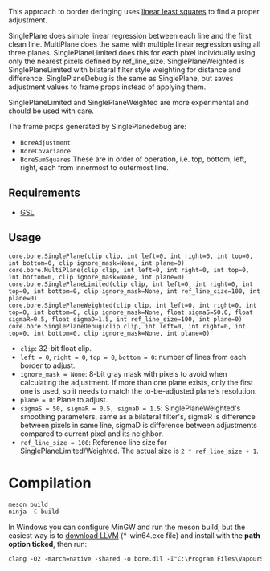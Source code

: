 This approach to border deringing uses [linear least squares](https://www.gnu.org/software/gsl/doc/html/lls.html) to find a proper adjustment. 

SinglePlane does simple linear regression between each line and the first clean line. MultiPlane does the same with multiple linear regression using all three planes. SinglePlaneLimited does this for each pixel individually using only the nearest pixels defined by ref_line_size. SinglePlaneWeighted is SinglePlaneLimited with bilateral filter style weighting for distance and difference. SinglePlaneDebug is the same as SinglePlane, but saves adjustment values to frame props instead of applying them.

SinglePlaneLimited and SinglePlaneWeighted are more experimental and should be used with care.

The frame props generated by SinglePlanedebug are:
* `BoreAdjustment`
* `BoreCovariance`
* `BoreSumSquares`
These are in order of operation, i.e. top, bottom, left, right, each from innermost to outermost line.

## Requirements
* [GSL](https://www.gnu.org/software/gsl/)

## Usage

```
core.bore.SinglePlane(clip clip, int left=0, int right=0, int top=0, int bottom=0, clip ignore_mask=None, int plane=0)
core.bore.MultiPlane(clip clip, int left=0, int right=0, int top=0, int bottom=0, clip ignore_mask=None, int plane=0)
core.bore.SinglePlaneLimited(clip clip, int left=0, int right=0, int top=0, int bottom=0, clip ignore_mask=None, int ref_line_size=100, int plane=0)
core.bore.SinglePlaneWeighted(clip clip, int left=0, int right=0, int top=0, int bottom=0, clip ignore_mask=None, float sigmaS=50.0, float sigmaR=0.5, float sigmaD=1.5, int ref_line_size=100, int plane=0)
core.bore.SinglePlaneDebug(clip clip, int left=0, int right=0, int top=0, int bottom=0, clip ignore_mask=None, int plane=0)
```

* `clip`: 32-bit float clip.
* `left = 0`, `right = 0`, `top = 0`, `bottom = 0`: number of lines from each border to adjust.
* `ignore_mask = None`: 8-bit gray mask with pixels to avoid when calculating the adjustment. If more than one plane exists, only the first one is used, so it needs to match the to-be-adjusted plane's resolution.
* `plane = 0`: Plane to adjust.
* `sigmaS = 50, sigmaR = 0.5, sigmaD = 1.5`: SinglePlaneWeighted's smoothing parameters, same as a bilateral filter's, sigmaR is difference between pixels in same line, sigmaD is difference between adjustments compared to current pixel and its neighbor.
* `ref_line_size = 100`: Reference line size for SinglePlaneLimited/Weighted. The actual size is `2 * ref_line_size + 1`.

# Compilation

```sh 
meson build
ninja -C build 
```

In Windows you can configure MinGW and run the meson build, but the easiest way is to [download LLVM](https://github.com/llvm/llvm-project/releases) (*-win64.exe file) and install with the **path option ticked**, then run:

```ps
clang -O2 -march=native -shared -o bore.dll -I"C:\Program Files\VapourSynth\sdk\include" src\bore.c
```
